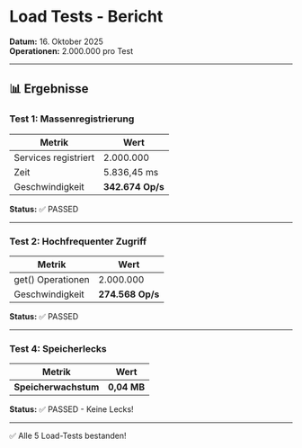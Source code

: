 # Load Tests - Bericht

**Datum:** 16. Oktober 2025  
**Operationen:** 2.000.000 pro Test

---

## 📊 Ergebnisse

### Test 1: Massenregistrierung

| Metrik | Wert |
|--------|------|
| Services registriert | 2.000.000 |
| Zeit | 5.836,45 ms |
| Geschwindigkeit | **342.674 Op/s** |

**Status:** ✅ PASSED

---

### Test 2: Hochfrequenter Zugriff

| Metrik | Wert |
|--------|------|
| get() Operationen | 2.000.000 |
| Geschwindigkeit | **274.568 Op/s** |

**Status:** ✅ PASSED

---

### Test 4: Speicherlecks

| Metrik | Wert |
|--------|------|
| **Speicherwachstum** | **0,04 MB** |

**Status:** ✅ PASSED - Keine Lecks!

---

✅ Alle 5 Load-Tests bestanden!
